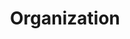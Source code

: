 ---
title: Organization
sections:
  - type: hero_section
    title: Our Values
    subtitle: >-
      Join Software for Love as a non-profit. Lorem ipsum dolor sit amet, consectetur adipiscing elit. Erat rhoncus bibendum sed semper turpis a id a at. Dui, nunc at mauris maecenas leo enim. Ante accumsan mattis hac ullamcorper amet eleifend quisque et. Sed bibendum interdum aliquam vel. Adipiscing.
    actions:
      - label: Get in touch
        url: /contact
        style: primary
      - label: Volunteer
        url: /volunteers
        style: secondary
    align: left
    image: images/splash.png
    image_alt: Hero placeholder image
    image_position: right
    has_background: true
    background:
      background_color: blue
  - type: hero_section
    title: Leave us your info and we will get back to you
    align: left
  - type: contact_section
template: advanced
---